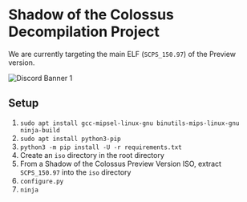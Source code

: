 # Shadow of the Colossus Decompilation Project
We are currently targeting the main ELF (``SCPS_150.97``) of the Preview version.

![Discord Banner 1](https://discord.com/api/guilds/465610776762384394/widget.png?style=banner1)

## Setup
1. ``sudo apt install gcc-mipsel-linux-gnu binutils-mips-linux-gnu ninja-build``
2. ``sudo apt install python3-pip``
3. ``python3 -m pip install -U -r requirements.txt``
4. Create an ``iso`` directory in the root directory
5. From a Shadow of the Colossus Preview Version ISO, extract ``SCPS_150.97`` into the ``iso`` directory
6. ``configure.py``
7. ``ninja``
